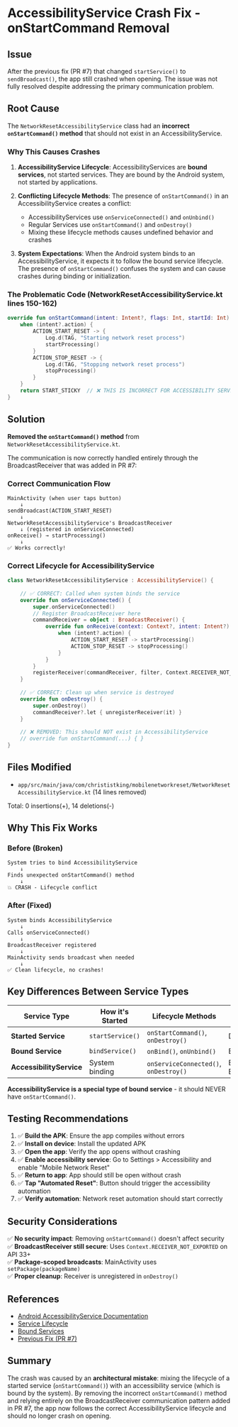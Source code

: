 # AccessibilityService Crash Fix - onStartCommand Removal

## Issue
After the previous fix (PR #7) that changed `startService()` to `sendBroadcast()`, the app still crashed when opening. The issue was not fully resolved despite addressing the primary communication problem.

## Root Cause
The `NetworkResetAccessibilityService` class had an **incorrect `onStartCommand()` method** that should not exist in an AccessibilityService.

### Why This Causes Crashes

1. **AccessibilityService Lifecycle**: AccessibilityServices are **bound services**, not started services. They are bound by the Android system, not started by applications.

2. **Conflicting Lifecycle Methods**: The presence of `onStartCommand()` in an AccessibilityService creates a conflict:
   - AccessibilityServices use `onServiceConnected()` and `onUnbind()`
   - Regular Services use `onStartCommand()` and `onDestroy()`
   - Mixing these lifecycle methods causes undefined behavior and crashes

3. **System Expectations**: When the Android system binds to an AccessibilityService, it expects it to follow the bound service lifecycle. The presence of `onStartCommand()` confuses the system and can cause crashes during binding or initialization.

### The Problematic Code (NetworkResetAccessibilityService.kt lines 150-162)
```kotlin
override fun onStartCommand(intent: Intent?, flags: Int, startId: Int): Int {
    when (intent?.action) {
        ACTION_START_RESET -> {
            Log.d(TAG, "Starting network reset process")
            startProcessing()
        }
        ACTION_STOP_RESET -> {
            Log.d(TAG, "Stopping network reset process")
            stopProcessing()
        }
    }
    return START_STICKY  // ❌ THIS IS INCORRECT FOR ACCESSIBILITY SERVICE!
}
```

## Solution
**Removed the `onStartCommand()` method** from `NetworkResetAccessibilityService.kt`.

The communication is now correctly handled entirely through the BroadcastReceiver that was added in PR #7:

### Correct Communication Flow

```
MainActivity (when user taps button)
    ↓
sendBroadcast(ACTION_START_RESET)
    ↓
NetworkResetAccessibilityService's BroadcastReceiver
    ↓ (registered in onServiceConnected)
onReceive() → startProcessing()
    ↓
✅ Works correctly!
```

### Correct Lifecycle for AccessibilityService

```kotlin
class NetworkResetAccessibilityService : AccessibilityService() {
    
    // ✅ CORRECT: Called when system binds the service
    override fun onServiceConnected() {
        super.onServiceConnected()
        // Register BroadcastReceiver here
        commandReceiver = object : BroadcastReceiver() {
            override fun onReceive(context: Context?, intent: Intent?) {
                when (intent?.action) {
                    ACTION_START_RESET -> startProcessing()
                    ACTION_STOP_RESET -> stopProcessing()
                }
            }
        }
        registerReceiver(commandReceiver, filter, Context.RECEIVER_NOT_EXPORTED)
    }
    
    // ✅ CORRECT: Clean up when service is destroyed
    override fun onDestroy() {
        super.onDestroy()
        commandReceiver?.let { unregisterReceiver(it) }
    }
    
    // ❌ REMOVED: This should NOT exist in AccessibilityService
    // override fun onStartCommand(...) { }
}
```

## Files Modified
- `app/src/main/java/com/christistking/mobilenetworkreset/NetworkResetAccessibilityService.kt` (14 lines removed)

Total: 0 insertions(+), 14 deletions(-)

## Why This Fix Works

### Before (Broken)
```
System tries to bind AccessibilityService
    ↓
Finds unexpected onStartCommand() method
    ↓
💥 CRASH - Lifecycle conflict
```

### After (Fixed)
```
System binds AccessibilityService
    ↓
Calls onServiceConnected()
    ↓
BroadcastReceiver registered
    ↓
MainActivity sends broadcast when needed
    ↓
✅ Clean lifecycle, no crashes!
```

## Key Differences Between Service Types

| Service Type | How it's Started | Lifecycle Methods | Communication |
|--------------|------------------|-------------------|---------------|
| **Started Service** | `startService()` | `onStartCommand()`, `onDestroy()` | Direct via Intent |
| **Bound Service** | `bindService()` | `onBind()`, `onUnbind()` | Binder interface |
| **AccessibilityService** | System binding | `onServiceConnected()`, `onDestroy()` | BroadcastReceiver, Binder |

**AccessibilityService is a special type of bound service** - it should NEVER have `onStartCommand()`.

## Testing Recommendations

1. ✅ **Build the APK**: Ensure the app compiles without errors
2. ✅ **Install on device**: Install the updated APK
3. ✅ **Open the app**: Verify the app opens without crashing
4. ✅ **Enable accessibility service**: Go to Settings > Accessibility and enable "Mobile Network Reset"
5. ✅ **Return to app**: App should still be open without crash
6. ✅ **Tap "Automated Reset"**: Button should trigger the accessibility automation
7. ✅ **Verify automation**: Network reset automation should start correctly

## Security Considerations

✅ **No security impact**: Removing `onStartCommand()` doesn't affect security  
✅ **BroadcastReceiver still secure**: Uses `Context.RECEIVER_NOT_EXPORTED` on API 33+  
✅ **Package-scoped broadcasts**: MainActivity uses `setPackage(packageName)`  
✅ **Proper cleanup**: Receiver is unregistered in `onDestroy()`  

## References

- [Android AccessibilityService Documentation](https://developer.android.com/reference/android/accessibilityservice/AccessibilityService)
- [Service Lifecycle](https://developer.android.com/guide/components/services#Lifecycle)
- [Bound Services](https://developer.android.com/guide/components/bound-services)
- [Previous Fix (PR #7)](CRASH_FIX_SUMMARY.md)

## Summary

The crash was caused by an **architectural mistake**: mixing the lifecycle of a started service (`onStartCommand()`) with an accessibility service (which is bound by the system). By removing the incorrect `onStartCommand()` method and relying entirely on the BroadcastReceiver communication pattern added in PR #7, the app now follows the correct AccessibilityService lifecycle and should no longer crash on opening.
